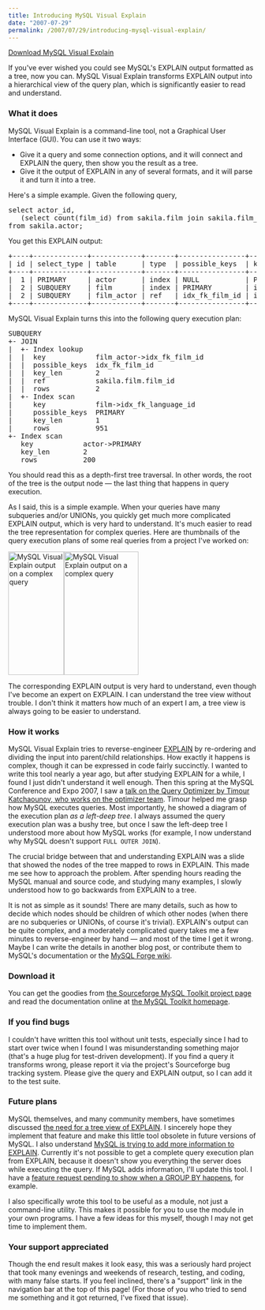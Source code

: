 ```yaml
---
title: Introducing MySQL Visual Explain
date: "2007-07-29"
permalink: /2007/07/29/introducing-mysql-visual-explain/
---
```

<p class="download">
  <a href="http://code.google.com/p/maatkit/">Download MySQL Visual Explain</a>
</p>

If you've ever wished you could see MySQL's EXPLAIN output formatted as a tree, now you can. MySQL Visual Explain transforms EXPLAIN output into a hierarchical view of the query plan, which is significantly easier to read and understand.

### What it does

MySQL Visual Explain is a command-line tool, not a Graphical User Interface (GUI). You can use it two ways:

*   Give it a query and some connection options, and it will connect and EXPLAIN the query, then show you the result as a tree.
*   Give it the output of EXPLAIN in any of several formats, and it will parse it and turn it into a tree.

Here's a simple example. Given the following query,

<pre>select actor_id,
   (select count(film_id) from sakila.film join sakila.film_actor using(film_id))
from sakila.actor;</pre>

You get this EXPLAIN output:

<pre>+----+-------------+------------+-------+----------------+--------------------+---------+---------------------+------+-------------+
| id | select_type | table      | type  | possible_keys  | key                | key_len | ref                 | rows | Extra       |
+----+-------------+------------+-------+----------------+--------------------+---------+---------------------+------+-------------+
|  1 | PRIMARY     | actor      | index | NULL           | PRIMARY            | 2       | NULL                |  200 | Using index | 
|  2 | SUBQUERY    | film       | index | PRIMARY        | idx_fk_language_id | 1       | NULL                |  951 | Using index | 
|  2 | SUBQUERY    | film_actor | ref   | idx_fk_film_id | idx_fk_film_id     | 2       | sakila.film.film_id |    2 | Using index | 
+----+-------------+------------+-------+----------------+--------------------+---------+---------------------+------+-------------+</pre>

MySQL Visual Explain turns this into the following query execution plan:

<pre>SUBQUERY
+- JOIN
|  +- Index lookup
|  |  key            film_actor->idx_fk_film_id
|  |  possible_keys  idx_fk_film_id
|  |  key_len        2
|  |  ref            sakila.film.film_id
|  |  rows           2
|  +- Index scan
|     key            film->idx_fk_language_id
|     possible_keys  PRIMARY
|     key_len        1
|     rows           951
+- Index scan
   key            actor->PRIMARY
   key_len        2
   rows           200</pre>

You should read this as a depth-first tree traversal. In other words, the root of the tree is the output node &#8212; the last thing that happens in query execution.

As I said, this is a simple example. When your queries have many subqueries and/or UNIONs, you quickly get much more complicated EXPLAIN output, which is very hard to understand. It's much easier to read the tree representation for complex queries. Here are thumbnails of the query execution plans of some real queries from a project I've worked on:

<img width="113" height="250" src='http://www.xaprb.com/blog/wp-content/uploads/2007/07/mysql-visual-explain-1.png' alt='MySQL Visual Explain output on a complex query' /><img width="151" height="250" src='http://www.xaprb.com/blog/wp-content/uploads/2007/07/mysql-visual-explain-2.png' alt='MySQL Visual Explain output on a complex query' />

The corresponding EXPLAIN output is very hard to understand, even though I've become an expert on EXPLAIN. I can understand the tree view without trouble. I don't think it matters how much of an expert I am, a tree view is always going to be easier to understand.

### How it works

MySQL Visual Explain tries to reverse-engineer [EXPLAIN][1] by re-ordering and dividing the input into parent/child relationships. How exactly it happens is complex, though it can be expressed in code fairly succinctly. I wanted to write this tool nearly a year ago, but after studying EXPLAIN for a while, I found I just didn't understand it well enough. Then this spring at the MySQL Conference and Expo 2007, I saw a [talk on the Query Optimizer by Timour Katchaounov, who works on the optimizer team][2]. Timour helped me grasp how MySQL executes queries. Most importantly, he showed a diagram of the execution plan *as a left-deep tree*. I always assumed the query execution plan was a bushy tree, but once I saw the left-deep tree I understood more about how MySQL works (for example, I now understand why MySQL doesn't support `FULL OUTER JOIN`).

The crucial bridge between that and understanding EXPLAIN was a slide that showed the nodes of the tree mapped to rows in EXPLAIN. This made me see how to approach the problem. After spending hours reading the MySQL manual and source code, and studying many examples, I slowly understood how to go backwards from EXPLAIN to a tree.

It is not as simple as it sounds! There are many details, such as how to decide which nodes should be children of which other nodes (when there are no subqueries or UNIONs, of course it's trivial). EXPLAIN's output can be quite complex, and a moderately complicated query takes me a few minutes to reverse-engineer by hand &#8212; and most of the time I get it wrong. Maybe I can write the details in another blog post, or contribute them to MySQL's documentation or the [MySQL Forge wiki][3].

### Download it

You can get the goodies from [the Sourceforge MySQL Toolkit project page][4] and read the documentation online at [the MySQL Toolkit homepage][4].

### If you find bugs

I couldn't have written this tool without unit tests, especially since I had to start over twice when I found I was misunderstanding something major (that's a huge plug for test-driven development). If you find a query it transforms wrong, please report it via the project's Sourceforge bug tracking system. Please give the query and EXPLAIN output, so I can add it to the test suite.

### Future plans

MySQL themselves, and many community members, have sometimes discussed [the need for a tree view of EXPLAIN][5]. I sincerely hope they implement that feature and make this little tool obsolete in future versions of MySQL. I also understand [MySQL is trying to add more information to EXPLAIN][6]. Currently it's not possible to get a complete query execution plan from EXPLAIN, because it doesn't show you everything the server does while executing the query. If MySQL adds information, I'll update this tool. I have a [feature request pending to show when a GROUP BY happens][7], for example.

I also specifically wrote this tool to be useful as a module, not just a command-line utility. This makes it possible for you to use the module in your own programs. I have a few ideas for this myself, though I may not get time to implement them.

### Your support appreciated

Though the end result makes it look easy, this was a seriously hard project that took many evenings and weekends of research, testing, and coding, with many false starts. If you feel inclined, there's a "support" link in the navigation bar at the top of this page! (For those of you who tried to send me something and it got returned, I've fixed that issue).

 [1]: http://dev.mysql.com/doc/en/explain.html
 [2]: http://conferences.oreillynet.com/presentations/mysql07/katchaounov_timour.pdf
 [3]: http://forge.mysql.com/wiki/
 [4]: http://code.google.com/p/maatkit/
 [5]: http://www.mysqlperformanceblog.com/2006/07/24/mysql-explain-limits-and-errors/
 [6]: http://s.petrunia.net/blog/?p=18
 [7]: http://bugs.mysql.com/30039
